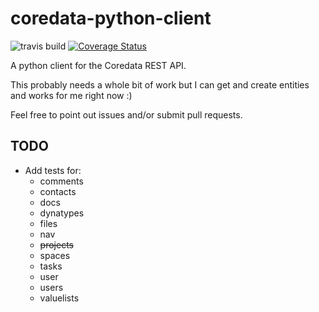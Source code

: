 coredata-python-client
======================
![travis build](https://travis-ci.org/koddsson/coredata-python-client.svg?branch=master)
[![Coverage Status](https://img.shields.io/coveralls/koddsson/coredata-python-client.svg)](https://coveralls.io/r/koddsson/coredata-python-client)

A python client for the Coredata REST API.

This probably needs a whole bit of work but I can get and create entities and
works for me right now :)

Feel free to point out issues and/or submit pull requests.

TODO
----
- Add tests for:
  - comments
  - contacts
  - docs
  - dynatypes
  - files
  - nav
  - ~~projects~~
  - spaces
  - tasks
  - user
  - users
  - valuelists
